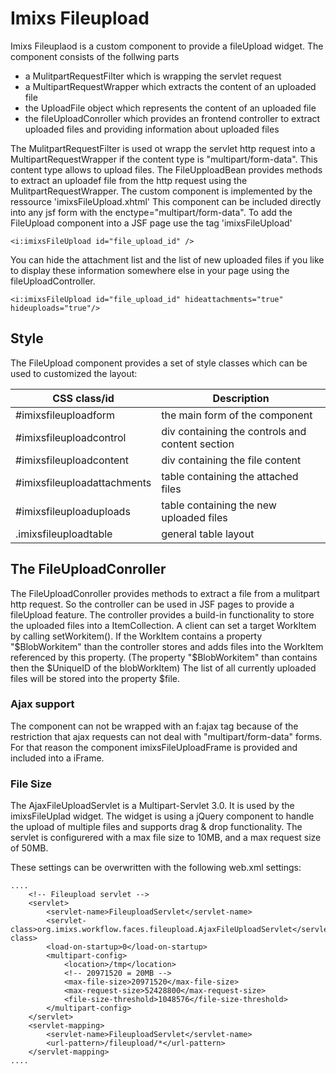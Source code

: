 # Imixs Fileupload
Imixs Fileuplaod is a custom component to provide a fileUpload widget.  The component consists of the follwing parts
 
  * a MulitpartRequestFilter which is wrapping the servlet request
  * a MultipartRequestWrapper which extracts the content of an uploaded file
  * the UploadFile object which represents the content of an uploaded file
  * the fileUploadConroller which provides an frontend controller to extract uploaded files and providing information about uploaded files
 
The MulitpartRequestFilter is used ot wrapp the servlet http request into a  MultipartRequestWrapper if the content type is "multipart/form-data". This content type allows to upload files. The FileUpploadBean provides methods to extract an uploadef file from the http request using the  MulitpartRequestWrapper. The custom component is implemented by the ressource 'imixsFileUpload.xhtml' This component can be included directly into any jsf form with the enctype="multipart/form-data".  To add the FileUpload component into a JSF page use the tag 'imixsFileUpload'
 

	<i:imixsFileUpload id="file_upload_id" />

You can hide the attachment list and the list of new uploaded files if you like to display these information somewhere else in your page using the fileUploadController. 
 
	<i:imixsFileUpload id="file_upload_id" hideattachments="true" hideuploads="true"/>

## Style
The FileUpload component provides a set of style classes which can be used to customized the layout:

| CSS class/id          | Description                                           |       
|-----------------------|-------------------------------------------------------|
|#imixsfileuploadform   | the main form of the component                        |
|#imixsfileuploadcontrol| div containing the controls and content section       |
|#imixsfileuploadcontent| div containing the file content                       |
|#imixsfileuploadattachments| table containing the attached files           |
|#imixsfileuploaduploads| table containing the new uploaded files               |
|.imixsfileuploadtable  | general table layout                                  |


## The FileUploadConroller 
The FileUploadConroller provides methods to extract a file from a mulitpart http request. So the controller can be used in JSF pages to provide a fileUpload feature. The controller provides a build-in functionality to store the uploaded files into a ItemCollection. A client can set a target WorkItem by calling setWorkitem(). If the WorkItem contains a property "$BlobWorkitem" than the controller stores and adds files into the WorkItem referenced by this property. (The property "$BlobWorkitem" than contains then the $UniqueID of the blobWorkItem)  The list of all currently uploaded files will be stored into the property $file.
 

### Ajax support
The component can not be wrapped with an f:ajax tag because of the restriction that   ajax requests can not deal with "multipart/form-data" forms. For that reason the component imixsFileUploadFrame is provided and included into a iFrame. 
 
 
### File Size
The AjaxFileUploadServlet is a Multipart-Servlet 3.0. It is used by the imixsFileUplad widget. The widget is using a jQuery component to handle the upload of multiple files and supports drag & drop functionality.
The servlet is configurered with a max file size to 10MB, and a max request size of 50MB.

These settings can be overwritten with the following web.xml settings:


	....
		<!-- Fileupload servlet -->
		<servlet>
			<servlet-name>FileuploadServlet</servlet-name>
			<servlet-class>org.imixs.workflow.faces.fileupload.AjaxFileUploadServlet</servlet-class>
			<load-on-startup>0</load-on-startup>		
			<multipart-config>
				<location>/tmp</location>
				<!-- 20971520 = 20MB -->
				<max-file-size>20971520</max-file-size>
				<max-request-size>52428800</max-request-size>
				<file-size-threshold>1048576</file-size-threshold>
			</multipart-config>
		</servlet>
		<servlet-mapping>
			<servlet-name>FileuploadServlet</servlet-name>
			<url-pattern>/fileupload/*</url-pattern>
		</servlet-mapping>
	....
